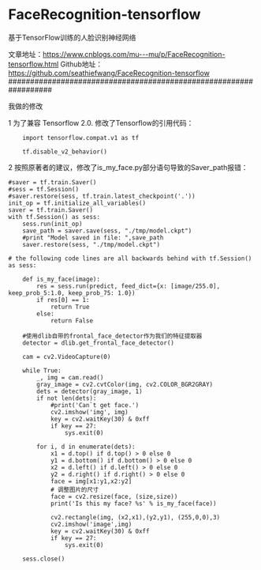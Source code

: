 # FaceRecognition-tensorflow
基于TensorFlow训练的人脸识别神经网络

文章地址：https://www.cnblogs.com/mu---mu/p/FaceRecognition-tensorflow.html
Github地址：https://github.com/seathiefwang/FaceRecognition-tensorflow
##################################################################

我做的修改

1 为了兼容 Tensorflow 2.0. 修改了Tensorflow的引用代码：
        
        import tensorflow.compat.v1 as tf
        
        tf.disable_v2_behavior()

2 按照原著者的建议，修改了is_my_face.py部分语句导致的Saver_path报错：
        
    #saver = tf.train.Saver()  
    #sess = tf.Session()  
    #saver.restore(sess, tf.train.latest_checkpoint('.'))  
    init_op = tf.initialize_all_variables() 
    saver = tf.train.Saver() 
    with tf.Session() as sess:
        sess.run(init_op)
        save_path = saver.save(sess, "./tmp/model.ckpt")
        #print "Model saved in file: ",save_path
        saver.restore(sess, "./tmp/model.ckpt")
    
    # the following code lines are all backwards behind with tf.Session() as sess:
       
        def is_my_face(image):  
            res = sess.run(predict, feed_dict={x: [image/255.0], keep_prob_5:1.0, keep_prob_75: 1.0})  
            if res[0] == 1:  
                return True  
            else:  
                return False  

        #使用dlib自带的frontal_face_detector作为我们的特征提取器
        detector = dlib.get_frontal_face_detector()

        cam = cv2.VideoCapture(0)  

        while True:  
            _, img = cam.read()  
            gray_image = cv2.cvtColor(img, cv2.COLOR_BGR2GRAY)
            dets = detector(gray_image, 1)
            if not len(dets):
                #print('Can`t get face.')
                cv2.imshow('img', img)
                key = cv2.waitKey(30) & 0xff  
                if key == 27:
                    sys.exit(0)

            for i, d in enumerate(dets):
                x1 = d.top() if d.top() > 0 else 0
                y1 = d.bottom() if d.bottom() > 0 else 0
                x2 = d.left() if d.left() > 0 else 0
                y2 = d.right() if d.right() > 0 else 0
                face = img[x1:y1,x2:y2]
                # 调整图片的尺寸
                face = cv2.resize(face, (size,size))
                print('Is this my face? %s' % is_my_face(face))

                cv2.rectangle(img, (x2,x1),(y2,y1), (255,0,0),3)
                cv2.imshow('image',img)
                key = cv2.waitKey(30) & 0xff
                if key == 27:
                    sys.exit(0)

        sess.close() 
